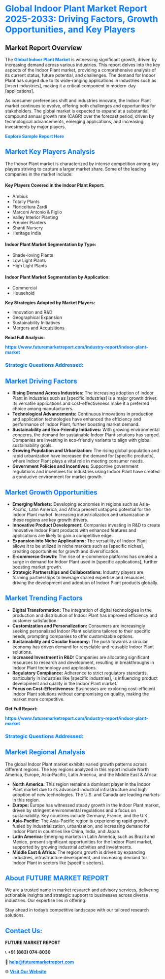 <h1 style="color: #007BFF;">Global Indoor Plant Market Report 2025-2033: Driving Factors, Growth Opportunities, and Key Players</h1>

<section id="overview">
<h2>Market Report Overview</h2>
<p>The <a href="https://www.futuremarketreport.com/industry-report/indoor-plant-market" style="color: #007BFF; text-decoration: none;"><strong>Global Indoor Plant Market</strong></a> is witnessing significant growth, driven by increasing demand across various industries. This report delves into the key aspects of the Indoor Plant market, providing a comprehensive analysis of its current status, future potential, and challenges. The demand for Indoor Plant has surged due to its wide-ranging applications in industries such as [insert industries], making it a critical component in modern-day [applications].</p>
<p>As consumer preferences shift and industries innovate, the Indoor Plant market continues to evolve, offering both challenges and opportunities for stakeholders. The global market is expected to expand at a substantial compound annual growth rate (CAGR) over the forecast period, driven by technological advancements, emerging applications, and increasing investments by major players.</p>
</section>

<section id="overview">
<p><a href="https://www.futuremarketreport.com/request-sample/reportId=90275" style="color: #007BFF; text-decoration: none;"><strong>Explore Sample Report Here</strong></a></p>
</section>

<section id="key-players">
<h2 style="color: #007BFF;">Market Key Players Analysis</h2>
<p>The Indoor Plant market is characterized by intense competition among key players striving to capture a larger market share. Some of the leading companies in the market include:</p>
<h4>Key Players Covered in the Indoor Plant Report:</h4>
<ul><li>Ambius</li><li>Totally Plants</li><li>Floricoltura Zardi</li><li>Marconi Antonio &amp; Figlio</li><li>Valley Interior Planting</li><li>Premier Planters</li><li>Shanti Nursery</li><li>Heritage India</li></ul>
<h4>Indoor Plant Market Segmentation by Type:</h4>
<ul><li>Shade-loving Plants</li><li>Low Light Plants</li><li>High Light Plants</li></ul>

<h4>Indoor Plant Market Segmentation by Application:</h4>
<ul><li>Commercial</li><li>Household</li></ul>
<p><strong>Key Strategies Adopted by Market Players:</strong></p>
<ul>
<li>Innovation and R&D</li>
<li>Geographical Expansion</li>
<li>Sustainability Initiatives</li>
<li>Mergers and Acquisitions</li>
</ul>
</section>

<section>
<p><strong>Read Full Analysis: </strong></p><a href="https://www.futuremarketreport.com/industry-report/indoor-plant-market" style="color: #007BFF; text-decoration: none;"><strong>https://www.futuremarketreport.com/industry-report/indoor-plant-market</strong></a>
<h3 style="color: #007BFF;">Strategic Questions Addressed:</h3>
</section>

<section id="driving-factors">
<h2 style="color: #007BFF;">Market Driving Factors</h2>
<ul>
<li><strong>Rising Demand Across Industries:</strong> The increasing adoption of Indoor Plant in industries such as [specific industries] is a major growth driver. Its versatile applications and cost-effectiveness make it a preferred choice among manufacturers.</li>
<li><strong>Technological Advancements:</strong> Continuous innovations in production and application technologies have enhanced the efficiency and performance of Indoor Plant, further boosting market demand.</li>
<li><strong>Sustainability and Eco-Friendly Initiatives:</strong> With growing environmental concerns, the demand for sustainable Indoor Plant solutions has surged. Companies are investing in eco-friendly variants to align with global sustainability goals.</li>
<li><strong>Growing Population and Urbanization:</strong> The rising global population and rapid urbanization have increased the demand for [specific products], where Indoor Plant plays a vital role in meeting consumer needs.</li>
<li><strong>Government Policies and Incentives:</strong> Supportive government regulations and incentives for industries using Indoor Plant have created a conducive environment for market growth.</li>
</ul>
</section>

<section id="growth-opportunities">
<h2 style="color: #007BFF;">Market Growth Opportunities</h2>
<ul>
<li><strong>Emerging Markets:</strong> Developing economies in regions such as Asia-Pacific, Latin America, and Africa present untapped potential for the Indoor Plant market. Increasing industrialization and urbanization in these regions are key growth drivers.</li>
<li><strong>Innovative Product Development:</strong> Companies investing in R&D to create innovative Indoor Plant products with enhanced features and applications are likely to gain a competitive edge.</li>
<li><strong>Expansion into Niche Applications:</strong> The versatility of Indoor Plant allows it to be utilized in niche markets such as [specific niches], creating opportunities for growth and diversification.</li>
<li><strong>E-commerce Growth:</strong> The rise of e-commerce platforms has created a surge in demand for Indoor Plant used in [specific applications], further boosting market growth.</li>
<li><strong>Strategic Partnerships and Collaborations:</strong> Industry players are forming partnerships to leverage shared expertise and resources, driving the development and adoption of Indoor Plant products globally.</li>
</ul>
</section>

<section id="trending-factors">
<h2 style="color: #007BFF;">Market Trending Factors</h2>
<ul>
<li><strong>Digital Transformation:</strong> The integration of digital technologies in the production and distribution of Indoor Plant has improved efficiency and customer satisfaction.</li>
<li><strong>Customization and Personalization:</strong> Consumers are increasingly seeking personalized Indoor Plant solutions tailored to their specific needs, prompting companies to offer customizable options.</li>
<li><strong>Sustainability and Circular Economy:</strong> The push towards a circular economy has driven demand for recyclable and reusable Indoor Plant solutions.</li>
<li><strong>Increased Investment in R&D:</strong> Companies are allocating significant resources to research and development, resulting in breakthroughs in Indoor Plant technology and applications.</li>
<li><strong>Regulatory Compliance:</strong> Adherence to strict regulatory standards, particularly in industries like [specific industries], is influencing product development and quality in the Indoor Plant market.</li>
<li><strong>Focus on Cost-Effectiveness:</strong> Businesses are exploring cost-efficient Indoor Plant solutions without compromising on quality, making the market more competitive.</li>
</ul>
</section>

<section>
<p><strong>Get Full Report: </strong></p><a href="https://www.futuremarketreport.com/industry-report/indoor-plant-market" style="color: #007BFF; text-decoration: none;"><strong>https://www.futuremarketreport.com/industry-report/indoor-plant-market</strong></a>
<h3 style="color: #007BFF;">Strategic Questions Addressed:</h3>
</section>


<section id="regional-analysis">
<h2 style="color: #007BFF;">Market Regional Analysis</h2>
<p>The global Indoor Plant market exhibits varied growth patterns across different regions. The key regions analyzed in this report include North America, Europe, Asia-Pacific, Latin America, and the Middle East & Africa:</p>
<ul>
<li><strong>North America:</strong> This region remains a dominant player in the Indoor Plant market due to its advanced industrial infrastructure and high adoption of new technologies. The U.S. and Canada are leading markets in this region.</li>
<li><strong>Europe:</strong> Europe has witnessed steady growth in the Indoor Plant market, driven by stringent environmental regulations and a focus on sustainability. Key countries include Germany, France, and the U.K.</li>
<li><strong>Asia-Pacific:</strong> The Asia-Pacific region is experiencing rapid growth, fueled by industrialization, urbanization, and increasing demand for Indoor Plant in countries like China, India, and Japan.</li>
<li><strong>Latin America:</strong> Emerging markets in Latin America, such as Brazil and Mexico, present significant opportunities for the Indoor Plant market, supported by growing industrial activities and investments.</li>
<li><strong>Middle East & Africa:</strong> The region’s growth is driven by expanding industries, infrastructure development, and increasing demand for Indoor Plant in sectors like [specific sectors].</li>
</ul>
</section>

<footer>
<h2 style="color: #007BFF;">About FUTURE MARKET REPORT</h2>
<p>We are a trusted name in market research and advisory services, delivering actionable insights and strategic support to businesses across diverse industries. Our expertise lies in offering:</p>

<p>Stay ahead in today’s competitive landscape with our tailored research solutions.</p>

<h2 style="color: #007BFF;">Contact Us:</h2>
<p><strong>FUTURE MARKET REPORT</strong></p>
<p>📞 <strong>+91 (883) 074-8030</strong></p>
<p>📧 <strong><a href="mailto:help@futuremarketreport.com" style="color: #007BFF;">help@futuremarketreport.com</a></strong></p>
<p>🌐 <strong><a href="https://www.futuremarketreport.com/" style="color: #007BFF;">Visit Our Website</a></strong></p>
</footer>